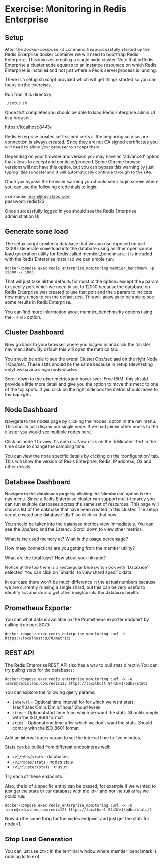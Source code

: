 # Exercise: Monitoring in Redis Enterprise

## Setup
After the docker-compose -d command has successfully started up the Redis Enterprise docker container we will need to bootstrap Redis Enterprise.  This involves creating a single node cluster.  Note that in Redis Enterprise a cluster node equates to an instance resourece on which Redis Enterprise is installed and not just where a Redis server process is running.

There is a setup.sh script provided which will get things started so you can focus on the exercises.

Run from this directory:

```
./setup.sh
```

Once that completes you should be able to load Redis Enterprise admin UI in a browser.

https://localhost:8443/

Redis Enterprise creates self-signed certs in the beginning so a secure connection is always created.  Since they are not CA signed certificates you will need to allow your browser to accept them.

Depending on your browser and version you may have an 'advanced' option that allows to accept and continue/proceed.  Some Chrome browser versions will not have this option, but you can bypass this warning by just typing 'thisisunsafe' and it will automatically continue through to the site.

Once you bypass the browser warning you should see a login screen where you can use the following credentials to login:

username: learn@redislabs.com  
password: redis123

Once successfully logged in you should see the Redis Enterprise administration UI.


## Generate some load

The setup script created a database that we can use exposed on port 12000.  Generate some load into the database using another open source load generation utility for Redis called memtier_benchmark.  It is included with the Redis Enterprise install so we can simple run:

```
docker-compose exec redis_enterprise_monitoring memtier_benchmark -p 12000 -x 1000
```

That will just take all the defaults for most of the options except the `p` param to specify port which we need to set to 12000 because the database on Redis Enterprise was created to use that port and the `x` param to indicate how many times to run the default test.  This will allow us to be able to see some results in Redis Enterprise.

You can find more information about memtier_benchmarks options using the `--help` option.

## Cluster Dashboard

Now go back to your browser where you logged in and click the 'cluster' nav menu item. By default this will open the metrics tab.

You should be able to see the overal Cluster Ops/sec and on the right Node 1 Ops/sec.  These stats should be the same because in setup (dev/testing only) we have a single node cluster.

Scroll down to the other metrics and hover over 'Free RAM' this should provide a little more detail and give you the option to move this metic to one of the top spots.  If you click on the right side box the metric should move to the top right.

## Node Dashboard

Navigate to the nodes page by clicking the 'nodes' option in the nav menu.  This should just display our single node. If we had joined other nodes to the cluster you would see multiple nodes here.

Click on node 1 to view it's metrics.  Now click on the '5 Minutes' text in the time scale to change the sampling time.

You can view the node specific details by clicking on the 'configuration' tab. This will show the version of Redis Enterprise, Redis, IP address, OS and other details.

## Database Dashboard

Navigate to the databases page by clicking the 'databases' option in the nav menu.  Since a Redis Enterprise cluster can support multi-tenancy you can run multiple databases across the same set of resources.  This page will show a list of the database that have been created in this cluster.  The setup script created one database 'db-1' so click on that now.

You should be taken into the database metrics view immediately.  You can see the Ops/sec and the Latency.  Scroll down to view other metrics.

What is the used memory at?  What is the usage percentage?

How many connections are you getting from the memtier utility?

What are the total keys?  How about your hit ratio?

Notice at the top there is a rectangular blue switch box with 'Database' selected.  You can click on 'Shards' to view shard specific data.  

In our case there won't be much difference in the actual numbers because we are currently running a single shard, but this can be very useful to identify hot shards and get other insights into the database health.

## Prometheus Exporter

You can what data is available on the Prometheus exporter endpoint by calling it on port 8070:

```
docker-compose exec redis_enterprise_monitoring curl -k https://localhost:8070/metrics
```

## REST API

The Redis Enterprise REST API also has a way to pull stats directly.  You can try pulling stats for the databases:

```
docker-compose exec redis_enterprise_monitoring curl -k -u learn@redislabs.com:redis123 https://localhost:9443/v1/bdbs/stats
```

You can explore the following query params:

* `interval` – Optional time interval for for which we want stats: 1sec/10sec/5min/15min/1hour/12hour/1week
* `stime` – Optional start time from which we want the stats. Should comply with the ISO_8601 format
* `etime` –
Optional end time after which we don’t want the stats. Should comply with the ISO_8601 format

Add an interval query param to set the interval time to five minutes.

Stats can be pulled from different endpoints as well:

* `/v1/bdbs/stats` - databases
* `/v1/nodes/stats` - nodes stats
* `/v1/cluster/stats` - cluster

Try each of these endpoints.

Also, the id of a specific entity can be passed, for example if we wanted to just get the stats of our database with the id=1 and not the full array we could run:

```
docker-compose exec redis_enterprise_monitoring curl -k -u learn@redislabs.com:redis123 https://localhost:9443/v1/bdbs/stats/1
```

Now do the same thing for the nodes endpoint and just get the stats for node=1.

## Stop Load Generation

You can just use ctl-c in the terminal window where memtier_benchmark is running to to exit.